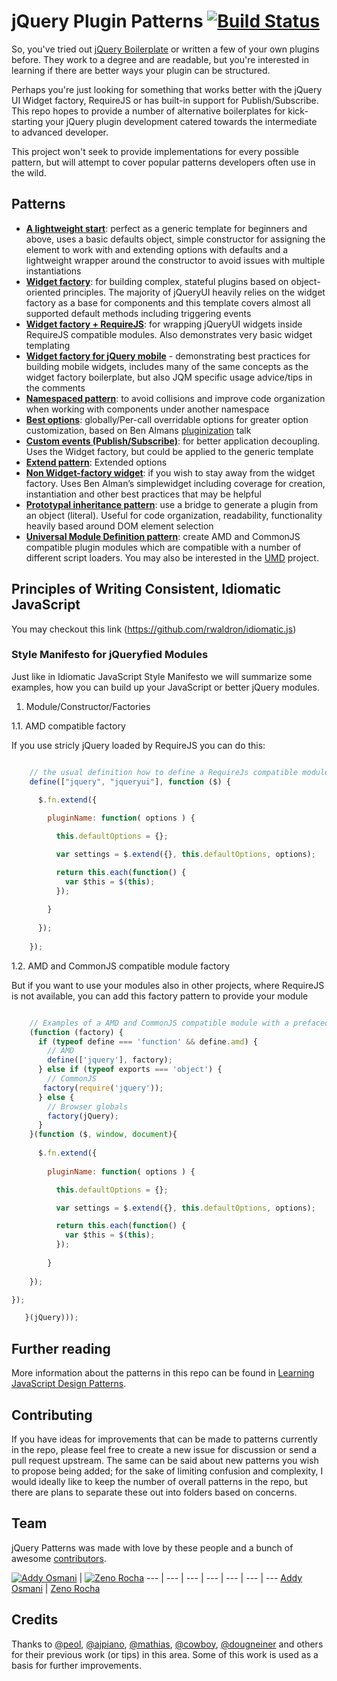 # jQuery Plugin Patterns [![Build Status](https://secure.travis-ci.org/jquery-boilerplate/jquery-patterns.svg?branch=master)](https://travis-ci.org/jquery-boilerplate/jquery-patterns)

So, you've tried out [jQuery Boilerplate](https://github.com/jquery-boilerplate/jquery-boilerplate) or written a few of your own plugins before. They work to a degree and are readable, but you're interested in learning if there are better ways your plugin can be structured.

Perhaps you're just looking for something that works better with the jQuery UI Widget factory, RequireJS or has built-in support for Publish/Subscribe. This repo hopes to provide a number of alternative boilerplates for kick-starting your jQuery plugin development catered towards the intermediate to advanced developer.

This project won't seek to provide implementations for every possible pattern, but will attempt to cover popular patterns developers often use in the wild.

## Patterns

-   **[A lightweight start](https://github.com/jquery-boilerplate/jquery-patterns/blob/master/patterns/jquery.basic.plugin-boilerplate.js)**: perfect as a generic template for beginners
    and above, uses a basic defaults object, simple constructor for
    assigning the element to work with and extending options with
    defaults and a lightweight wrapper around the constructor to avoid
    issues with multiple instantiations
-   **[Widget factory](https://github.com/jquery-boilerplate/jquery-patterns/blob/master/patterns/jquery.widget-factory.plugin-boilerplate.js)**: for building complex, stateful plugins based on
    object-oriented principles. The majority of jQueryUI heavily relies
    on the widget factory as a base for components and this template
    covers almost all supported default methods including triggering
    events
-   **[Widget factory + RequireJS](https://github.com/jquery-boilerplate/jquery-patterns/blob/master/patterns/jquery.widget-factory.requirejs.boilerplate.js)**: for wrapping jQueryUI widgets inside
    RequireJS compatible modules. Also demonstrates very basic widget
    templating
-   **[Widget factory for jQuery mobile](https://github.com/jquery-boilerplate/jquery-patterns/blob/master/patterns/jquery.widget-factory.mobile-plugin.boilerplate.js)** - demonstrating best practices
    for building mobile widgets, includes many of the same concepts as
    the widget factory boilerplate, but also JQM specific usage
    advice/tips in the comments
-   **[Namespaced pattern](https://github.com/jquery-boilerplate/jquery-patterns/blob/master/patterns/jquery.namespace.plugin-boilerplate.js)**: to avoid collisions and improve code
    organization when working with components under another namespace
-   **[Best options](https://github.com/jquery-boilerplate/jquery-patterns/blob/master/patterns/jquery.best.options.plugin-boilerplate.js)**: globally/Per-call overridable options for
    greater option customization, based on Ben Almans [pluginization](http://benalman.com/talks/jquery-pluginization.html) talk
-   **[Custom events (Publish/Subscribe)](https://github.com/jquery-boilerplate/jquery-patterns/blob/master/patterns/jquery.customevents.plugin-boilerplate.js)**: for better application
    decoupling. Uses the Widget factory, but could be applied to the
    generic template
-   **[Extend pattern](https://github.com/jquery-boilerplate/jquery-patterns/blob/master/patterns/jquery.extend-skeleton.js)**: Extended options
-   **[Non Widget-factory widget](https://github.com/jquery-boilerplate/jquery-patterns/blob/master/patterns/jquery.simplewidget.plugin-boilerplate.js])**: if you wish to stay away from the
    widget factory. Uses Ben Alman’s simplewidget including coverage for
    creation, instantiation and other best practices that may be helpful
-   **[Prototypal inheritance pattern](https://github.com/jquery-boilerplate/jquery-patterns/blob/master/patterns/jquery.prototypal-inheritance.plugin-boilerplate.js)**: use a bridge to generate a
    plugin from an object (literal). Useful for code organization,
    readability, functionality heavily based around DOM element
    selection
-   **[Universal Module Definition pattern](https://github.com/jquery-boilerplate/jquery-patterns/blob/master/patterns/amd%2Bcommonjs/pluginCore.js)**: create AMD and CommonJS
    compatible plugin modules which are compatible with a number of
    different script loaders. You may also be interested in the [UMD](https://github.com/umdjs) project.

## Principles of Writing Consistent, Idiomatic JavaScript

You may checkout this link (https://github.com/rwaldron/idiomatic.js)

### Style Manifesto for jQueryfied Modules

Just like in Idiomatic JavaScript Style Manifesto we will summarize some examples, how you can build up your JavaScript or better jQuery modules.

1. Module/Constructor/Factories

1.1. AMD compatible factory

If you use stricly jQuery loaded by RequireJS you can do this:

```javascript

    // the usual definition how to define a RequireJs compatible module
    define(["jquery", "jqueryui"], function ($) {

      $.fn.extend({
      
        pluginName: function( options ) {

          this.defaultOptions = {};

          var settings = $.extend({}, this.defaultOptions, options);

          return this.each(function() {
            var $this = $(this);
          });
          
        }
        
      });
      
    });
```

1.2. AMD and CommonJS compatible module factory

But if you want to use your modules also in other projects, where RequireJS is not available, you can add this factory pattern to provide your module 

```javascript

    // Examples of a AMD and CommonJS compatible module with a prefaced factory
    (function (factory) {
      if (typeof define === 'function' && define.amd) {
        // AMD
        define(['jquery'], factory);
      } else if (typeof exports === 'object') {
        // CommonJS
       factory(require('jquery'));
      } else {
        // Browser globals
        factory(jQuery);
      }
    }(function ($, window, document){
   
      $.fn.extend({
      
        pluginName: function( options ) {

          this.defaultOptions = {};

          var settings = $.extend({}, this.defaultOptions, options);

          return this.each(function() {
            var $this = $(this);
          });
          
        }
        
    });

});

   }(jQuery)));
```
    
## Further reading

More information about the patterns in this repo can be found in [Learning JavaScript Design Patterns](http://addyosmani.com/resources/essentialjsdesignpatterns/book/#jquerypluginpatterns).

## Contributing

If you have ideas for improvements that can be made to patterns currently in the repo, please feel free to create a new issue for discussion or send a pull request upstream. The same can be said about new patterns you wish to propose being added; for the sake of limiting confusion and complexity, I would ideally like to keep the number of overall patterns in the repo, but there are plans to separate these out into folders based on concerns.

## Team

jQuery Patterns was made with love by these people and a bunch of awesome [contributors](https://github.com/jquery-boilerplate/jquery-patterns/graphs/contributors).

[![Addy Osmani](http://gravatar.com/avatar/96270e4c3e5e9806cf7245475c00b275?s=70)](http://addyosmani.com) | [![Zeno Rocha](http://gravatar.com/avatar/e190023b66e2b8aa73a842b106920c93?s=70)](http://zenorocha.com)
--- | --- | --- | --- | --- | --- | ---
[Addy Osmani](http://addyosmani.com) | [Zeno Rocha](http://zenorocha.com)

## Credits

Thanks to [@peol](http://github.com/peol), [@ajpiano](http://github.com/ajpiano), [@mathias](http://github.com/mathias), [@cowboy](http://github.com/cowboy), [@dougneiner](http://github.com/dougneiner) and others for their previous work (or tips) in this area. Some of this work is used as a basis for further improvements.

